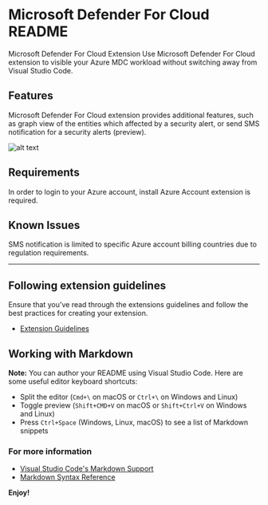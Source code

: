 # Microsoft Defender For Cloud README

Microsoft Defender For Cloud Extension
Use Microsoft Defender For Cloud extension to visible your Azure MDC workload without switching away from Visual Studio Code.
## Features
Microsoft Defender For Cloud extension provides additional features, such as graph view of the entities which affected by a security alert, or send SMS notification for a security alerts (preview).

![alt text](./resources/view_1.png)

## Requirements

In order to login to your Azure account, install Azure Account extension is required.

## Known Issues

SMS notification is limited to specific Azure account billing countries due to regulation requirements.

-----------------------------------------------------------------------------------------------------------
## Following extension guidelines

Ensure that you've read through the extensions guidelines and follow the best practices for creating your extension.

* [Extension Guidelines](https://code.visualstudio.com/api/references/extension-guidelines)

## Working with Markdown

**Note:** You can author your README using Visual Studio Code.  Here are some useful editor keyboard shortcuts:

* Split the editor (`Cmd+\` on macOS or `Ctrl+\` on Windows and Linux)
* Toggle preview (`Shift+CMD+V` on macOS or `Shift+Ctrl+V` on Windows and Linux)
* Press `Ctrl+Space` (Windows, Linux, macOS) to see a list of Markdown snippets

### For more information

* [Visual Studio Code's Markdown Support](http://code.visualstudio.com/docs/languages/markdown)
* [Markdown Syntax Reference](https://help.github.com/articles/markdown-basics/)

**Enjoy!**
